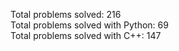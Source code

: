Total problems solved: 216  
Total problems solved with Python: 69  
Total problems solved with C++: 147  
